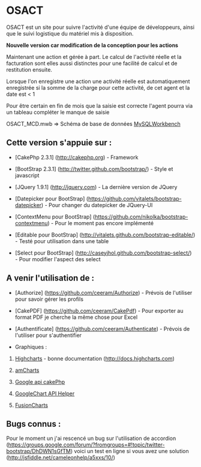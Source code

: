 OSACT
=======

OSACT est un site pour suivre l'activité d'une équipe de développeurs, ainsi que le suivi logistique du matériel mis à disposition.

**Nouvelle version car modification de la conception pour les actions**

Maintenant une action et gérée à part. Le calcul de l'activité réelle et la facturation sont elles aussi distinctes pour une facilité de calcul et de restitution ensuite.

Lorsque l'on enregistre une action une activité réelle est automatiquement enregistrée si la somme de la charge pour cette activité, de cet agent et la date est < 1

Pour être certain en fin de mois que la saisie est correcte l'agent pourra via un tableau compléter le manque de saisie

OSACT_MCD.mwb => Schéma de base de données [MySQLWorkbench](http://www.mysql.fr/products/workbench/)

## Cette version s'appuie sur :

* [CakePhp 2.3.1] (http://cakephp.org) - Framework

* [BootStrap 2.3.1] (http://twitter.github.com/bootstrap/) - Style et javascript

* [JQuery 1.9.1] (http://jquery.com) - La dernière version de JQuery

* [Datepicker pour BootStrap] (https://github.com/vitalets/bootstrap-datepicker) - Pour changer du datepicker de JQuery-UI

* [ContextMenu pour BootStrap] (https://github.com/nikolka/bootstrap-contextmenu) - Pour le moment pas encore implémenté

* [Editable pour BootStrap] (http://vitalets.github.com/bootstrap-editable/) - Testé pour utilisation dans une table

* [Select pour BootStrap] (http://caseyjhol.github.com/bootstrap-select/) - Pour modifier l'aspect des select

## A venir l'utilisation de :
 
* [Authorize] (https://github.com/ceeram/Authorize) - Prévois de l'utiliser pour savoir gérer les profils

* [CakePDF] (https://github.com/ceeram/CakePdf) - Pour exporter au format PDF je cherche la même chose pour Excel

* [Authentificate] (https://github.com/ceeram/Authenticate) - Prévois de l'utiliser pour s'authentifier

* Graphiques : 

 1. [Highcharts](http://www.highcharts.com) - bonne documentation (http://docs.highcharts.com)

 2. [amCharts](http://www.amcharts.com/download/)

 3. [Google api cakePhp](https://github.com/cjsaylor/Google-visualization-api-cakephp)

 4. [GoogleChart API Helper](http://bakery.cakephp.org/articles/ixu38/2010/04/30/googlechart-api-helper)

 5. [FusionCharts](https://github.com/lecterror/cakephp-fusion-charts-plugin)



## Bugs connus :

Pour le moment un j'ai rescencé un bug sur l'utilisation de accordion (https://groups.google.com/forum/?fromgroups=#!topic/twitter-bootstrap/DhDWN1sGfTM) voici un test en ligne si vous avez une solution (http://jsfiddle.net/cameleonhelp/a5xxs/10/)